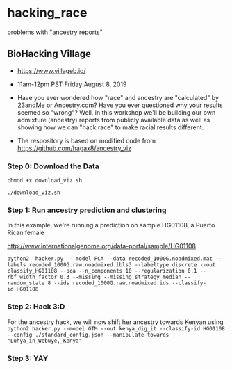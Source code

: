 # hacking_race
problems with "ancestry reports"

## BioHacking Village
* https://www.villageb.io/
* 11am-12pm PST Friday August 8, 2019

* Have you ever wondered how "race" and ancestry are "calculated" by 23andMe or Ancestry.com? Have you ever questioned why your results seemed so "wrong"? Well, in this workshop we'll be building our own admixture (ancestry) reports from publicly available data as well as showing how we can "hack race" to make racial results different.
* The respository is based on modified code from https://github.com/hagax8/ancestry_viz 

### Step 0: Download the Data
`chmod +x download_viz.sh`

`./download_viz.sh`

### Step 1: Run ancestry prediction and clustering
In this example, we're running a prediction on sample HG01108, a Puerto Rican female

http://www.internationalgenome.org/data-portal/sample/HG01108

`python2  hacker.py  --model PCA --data recoded_1000G.noadmixed.mat --labels recoded_1000G.raw.noadmixed.lbls3 --labeltype discrete --out classify_HG01108 --pca --n_components 10 --regularization 0.1 --rbf_width_factor 0.3 --missing --missing_strategy median --random_state 8 --ids recoded_1000G.raw.noadmixed.ids --classify-id HG01108`

### Step 2: Hack 3:D
For the ancestry hack, we will now shift her ancestry towards Kenyan using
`python2 hacker.py --model GTM --out kenya_dig_it --classify-id HG01108 --config ./standard_config.json --manipulate-towards "Luhya_in_Webuye,_Kenya"`

### Step 3: YAY





